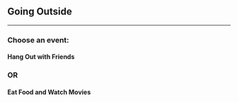 ## Going Outside
---
### Choose an event:
#### Hang Out with Friends 
### OR
#### Eat Food and Watch Movies 